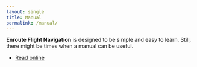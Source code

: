 ```yaml
---
layout: single
title: Manual
permalink: /manual/
---
```


**Enroute Flight Navigation** is designed to be simple and easy to learn.
Still, there might be times when a manual can be useful.

- [Read online](https://akaflieg-freiburg.github.io/enrouteText/manual)
